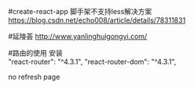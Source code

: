 #create-react-app 脚手架不支持less解决方案
https://blog.csdn.net/echo008/article/details/78311831


#延陵荟
http://www.yanlinghuigongyi.com/


#路由的使用
安装    
"react-router": "^4.3.1",
"react-router-dom": "^4.3.1",

<Link />  no refresh page